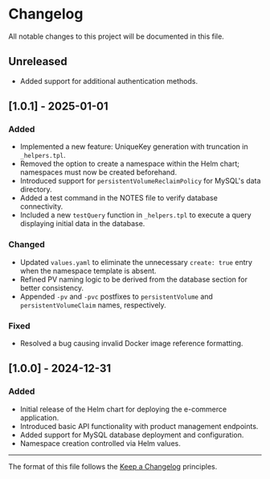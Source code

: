 # Changelog

All notable changes to this project will be documented in this file.

## Unreleased
- Added support for additional authentication methods.

## [1.0.1] - 2025-01-01
### Added
- Implemented a new feature: UniqueKey generation with truncation in `_helpers.tpl`.
- Removed the option to create a namespace within the Helm chart; namespaces must now be created beforehand.
- Introduced support for `persistentVolumeReclaimPolicy` for MySQL's data directory.
- Added a test command in the NOTES file to verify database connectivity.
- Included a new `testQuery` function in `_helpers.tpl` to execute a query displaying initial data in the database.

### Changed
- Updated `values.yaml` to eliminate the unnecessary `create: true` entry when the namespace template is absent.
- Refined PV naming logic to be derived from the database section for better consistency.
- Appended `-pv` and `-pvc` postfixes to `persistentVolume` and `persistentVolumeClaim` names, respectively.

### Fixed
- Resolved a bug causing invalid Docker image reference formatting.

## [1.0.0] - 2024-12-31
### Added
- Initial release of the Helm chart for deploying the e-commerce application.
- Introduced basic API functionality with product management endpoints.
- Added support for MySQL database deployment and configuration.
- Namespace creation controlled via Helm values.

---

The format of this file follows the [Keep a Changelog](https://keepachangelog.com/en/1.0.0/) principles.
